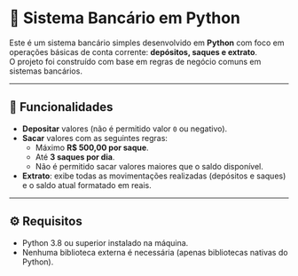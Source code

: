 # 🏦 Sistema Bancário em Python

Este é um sistema bancário simples desenvolvido em **Python** com foco em operações básicas de conta corrente: **depósitos, saques e extrato**.  
O projeto foi construído com base em regras de negócio comuns em sistemas bancários.

---

## 📌 Funcionalidades

- **Depositar** valores (não é permitido valor `0` ou negativo).
- **Sacar** valores com as seguintes regras:
  - Máximo **R$ 500,00 por saque**.
  - Até **3 saques por dia**.
  - Não é permitido sacar valores maiores que o saldo disponível.
- **Extrato**: exibe todas as movimentações realizadas (depósitos e saques) e o saldo atual formatado em reais.

---

## ⚙️ Requisitos

- Python 3.8 ou superior instalado na máquina.
- Nenhuma biblioteca externa é necessária (apenas bibliotecas nativas do Python).
